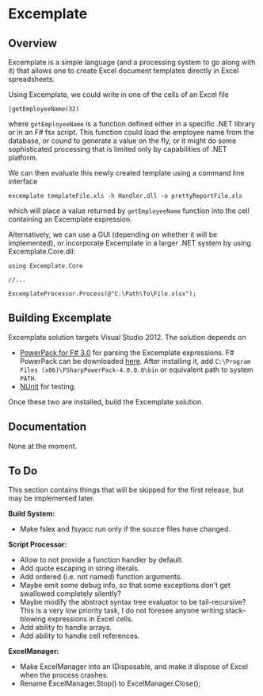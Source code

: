 Excemplate
==========

Overview
--------

Excemplate is a simple language (and a processing system to go along with it) that allows one to create Excel document templates directly in Excel spreadsheets.

Using Excemplate, we could write in one of the cells of an Excel file

    |getEmployeeName(32)
	
where `getEmployeeName` is a function defined either in a specific .NET library or in an F# fsx script.  This function could load the employee name from the database, or cound to generate a value on the fly, or it might do some sophisticated processing that is limited only by capabilities of .NET platform.  

We can then evaluate this newly created template using a command line interface

    excemplate templateFile.xls -h Handler.dll -o prettyReportFile.xls
	
which will place a value returned by `getEmployeeName` function into the cell containing an Excemplate expression.

Alternatively, we can use a GUI (depending on whether it will be implemented), or incorporate Excemplate in a larger .NET system by using Excemplate.Core.dll:

    using Excemplate.Core
	
	//...
	
	ExcemplateProcessor.Process(@"C:\Path\To\File.xlsx");
	
Building Excemplate
-------------------

Excemplate solution targets Visual Studio 2012.  The solution depends on

* [PowerPack for F# 3.0](https://fsharppowerpack.codeplex.com/releases/view/99231) for parsing the Excemplate expressions.  F# PowerPack can be downloaded [here](https://fsharppowerpack.codeplex.com/releases/view/99231).  After installing it, add `C:\Program Files (x86)\FSharpPowerPack-4.0.0.0\bin` or equivalent path to system `PATH`.
* [NUnit](http://www.nunit.org/) for testing.

Once these two are installed, build the Excemplate solution.

Documentation
-------------

None at the moment.

To Do
-----

This section contains things that will be skipped for the first release, but may be implemented later.

**Build System:**

* Make fslex and fsyacc run only if the source files have changed.

**Script Processor:**

* Allow to not provide a function handler by default.
* Add quote escaping in string literals.
* Add ordered (i.e. not named) function arguments.
* Maybe emit some debug info, so that some exceptions don't get swallowed completely silently?
* Maybe modify the abstract syntax tree evaluator to be tail-recursive?  This is a very low priority task, I do not foresee anyone writing stack-blowing expressions in Excel cells.
* Add ability to handle arrays.
* Add ability to handle cell references.

**ExcelManager:**
* Make ExcelManager into an IDisposable, and make it dispose of Excel when the process crashes.
* Rename ExcelManager.Stop() to ExcelManager.Close();


